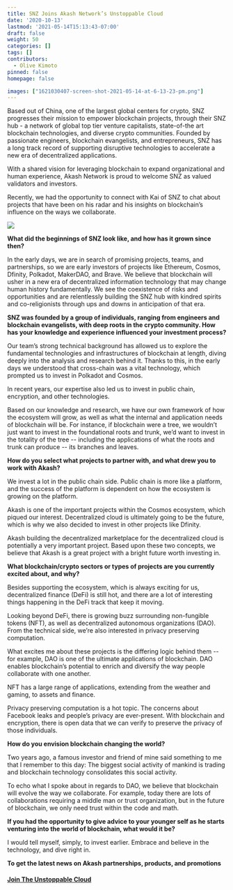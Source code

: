 ```yaml
---
title: SNZ Joins Akash Network’s Unstoppable Cloud
date: '2020-10-13'
lastmod: '2021-05-14T15:13:43-07:00'
draft: false
weight: 50
categories: []
tags: []
contributors:
  - Olive Kimoto
pinned: false
homepage: false

images: ["1621030407-screen-shot-2021-05-14-at-6-13-23-pm.png"]
---
```

Based out of China, one of the largest global centers for crypto, SNZ progresses their mission to empower blockchain projects, through their SNZ hub - a network of global top tier venture capitalists, state-of-the art blockchain technologies, and diverse crypto communities. Founded by passionate engineers, blockchain evangelists, and entrepreneurs, SNZ has a long track record of supporting disruptive technologies to accelerate a new era of decentralized applications.

With a shared vision for leveraging blockchain to expand organizational and human experience, Akash Network is proud to welcome SNZ as valued validators and investors.

Recently, we had the opportunity to connect with Kai of SNZ to chat about projects that have been on his radar and his insights on blockchain’s influence on the ways we collaborate.   

![](https://www.datocms-assets.com/45776/1620925197-kai3-300x300.png)

  
**What did the beginnings of SNZ look like, and how has it grown since then?**

In the early days, we are in search of promising projects, teams, and partnerships, so we are early investors of projects like Ethereum, Cosmos, Dfinity, Polkadot, MakerDAO, and Brave. We believe that blockchain will usher in a new era of decentralized information technology that may change human history fundamentally. We see the coexistence of risks and opportunities and are relentlessly building the SNZ hub with kindred spirits and co-religionists through ups and downs in anticipation of that era.

  
**SNZ was founded by a group of individuals, ranging from engineers and blockchain evangelists, with deep roots in the crypto community. How has your knowledge and experience influenced your investment process?**

Our team’s strong technical background has allowed us to explore the fundamental technologies and infrastructures of blockchain at length, diving deeply into the analysis and research behind it. Thanks to this, in the early days we understood that cross-chain was a vital technology, which prompted us to invest in Polkadot and Cosmos. 

In recent years, our expertise also led us to invest in public chain, encryption, and other technologies. 

Based on our knowledge and research, we have our own framework of how the ecosystem will grow, as well as what the internal and application needs of blockchain will be. For instance, if blockchain were a tree, we wouldn’t just want to invest in the foundational roots and trunk, we’d want to invest in the totality of the tree -- including the applications of what the roots and trunk can produce -- its branches and leaves.   

  
**How do you select what projects to partner with, and what drew you to work with Akash?** 

We invest a lot in the public chain side. Public chain is more like a platform, and the success of the platform is dependent on how the ecosystem is growing on the platform. 

Akash is one of the important projects within the Cosmos ecosystem, which piqued our interest. Decentralized cloud is ultimately going to be the future, which is why we also decided to invest in other projects like Dfinity. 

Akash building the decentralized marketplace for the decentralized cloud is potentially a very important project. Based upon these two concepts, we believe that Akash is a great project with a bright future worth investing in.  

  
**What blockchain/crypto sectors or types of projects are you currently excited about, and why?**

Besides supporting the ecosystem, which is always exciting for us, decentralized finance (DeFi) is still hot, and there are a lot of interesting things happening in the DeFi track that keep it moving. 

Looking beyond DeFi, there is growing buzz surrounding non-fungible tokens (NFT), as well as decentralized autonomous organizations (DAO). From the technical side, we’re also interested in privacy preserving computation. 

What excites me about these projects is the differing logic behind them -- for example, DAO is one of the ultimate applications of blockchain. DAO enables blockchain’s potential to enrich and diversify the way people collaborate with one another.

NFT has a large range of applications, extending from the weather and gaming, to assets and finance. 

Privacy preserving computation is a hot topic. The concerns about Facebook leaks and people’s privacy are ever-present. With blockchain and encryption, there is open data that we can verify to preserve the privacy of those individuals.

  
**How do you envision blockchain changing the world?**

Two years ago, a famous investor and friend of mine said something to me that I remember to this day: The biggest social activity of mankind is trading and blockchain technology consolidates this social activity. 

To echo what I spoke about in regards to DAO, we believe that blockchain will evolve the way we collaborate. For example, today there are lots of collaborations requiring a middle man or trust organization, but in the future of blockchain, we only need trust within the code and math.  

  
**If you had the opportunity to give advice to your younger self as he starts venturing into the world of blockchain, what would it be?**

I would tell myself, simply, to invest earlier. Embrace and believe in the technology, and dive right in.  

  
  
  
**To get the latest news on Akash partnerships, products, and promotions**

#### [**Join The Unstoppable Cloud**](https://t.me/AkashNW)  
[  
](https://t.me/AkashNW)